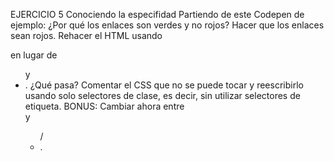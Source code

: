 EJERCICIO 5
Conociendo la especifidad
Partiendo de este Codepen de ejemplo:
¿Por qué los enlaces son verdes y no rojos?
Hacer que los enlaces sean rojos.
Rehacer el HTML usando <div> en lugar de <ul> y <li>. ¿Qué pasa?
Comentar el CSS que no se puede tocar y reescribirlo usando solo selectores de clase, es decir, sin utilizar selectores de etiqueta.
BONUS: Cambiar ahora entre <div> y <ul>/<li>.
